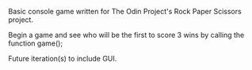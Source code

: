 Basic console game written for The Odin Project's Rock Paper Scissors project.

Begin a game and see who will be the first to score 3 wins by calling the function game();

Future iteration(s) to include GUI.

